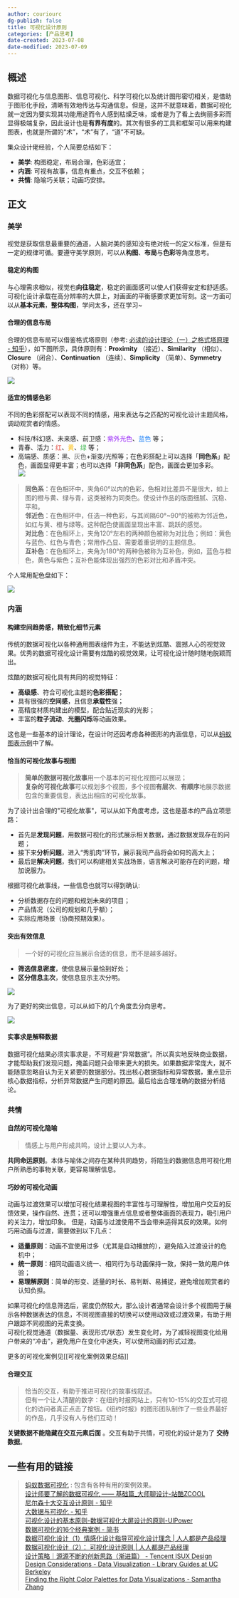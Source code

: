```yaml
---
author: couriourc
dg-publish: false
title: 可视化设计原则
categories: [产品思考]
date-created: 2023-07-08
date-modified: 2023-07-09
---
```


## 概述

数据可视化与信息图形、信息可视化、科学可视化以及统计图形密切相关，是借助于图形化手段，清晰有效地传达与沟通信息。但是，这并不就意味着，数据可视化就一定因为要实现其功能用途而令人感到枯燥乏味，或者是为了看上去绚丽多彩而显得极端复杂，因此设计也是**有界有度**的。其次有很多的工具和框架可以用来构建图表，也就是所谓的“术”，“术”有了，“道”不可缺。  

集众设计佬经验，个人简要总结如下：

- **美学**: 构图稳定，布局合理，色彩适宜；
- **内涵**: 可视有故事，信息有重点，交互不依赖；
- **共情**: 隐喻巧关联；动画巧安排。

## 正文

### 美学

视觉是获取信息最重要的通道，人脑对美的感知没有绝对统一的定义标准，但是有一定的规律可循。要遵守美学原则，可以从**构图**、**布局**与**色彩**等角度思考。

#### 稳定的构图

与心理需求相似，视觉也**向往稳定**，稳定的画面感可以使人们获得安定和舒适感。可视化设计承载在高分辨率的大屏上，对画面的平衡感要求更加苛刻。这一方面可以从**基本元素**，**整体构图**，学问太多，还在学习~

#### 合理的信息布局

合理的信息布局可以借鉴格式塔原则（参考: [必读的设计理论（一）之格式塔原理 - 知乎](https://zhuanlan.zhihu.com/p/52413528)），如下图所示，具体原则有：**Proximity** （接近）、**Similarity** （相似）、**Closure** （闭合）、**Continuation** （连续）、**Simplicity** （简单）、**Symmetry**（对称）等。

![](/media/数据可视化设计/格式塔原则.webp)

#### 适宜的情感色彩

不同的色彩搭配可以表现不同的情感，用来表达与之匹配的可视化设计主题风格，调动观赏者的情感。

- 科技/科幻感、未来感、前卫感：<span style="color:#9520f8;">紫外光色</span>、<span style="color:#2083f8;">蓝色</span> 等；
- 青春、活力：<span style="color:#e54d42;">红</span>、<span style="color: #fbbd08;">黄</span>、<span style="color: #39b54a;">绿</span> 等；
- 高端感、质感：<span style="color:#333333;">黑</span>、<span style="color:#666666;">灰色</span>+渐变/光照等；在色彩搭配上可以选择「**同色系**」配色，画面显得更丰富；也可以选择「**非同色系**」配色，画面会更加多彩。  
![](/media/可视化设计原则/167672538eb3696b1da5446a53cb1641_MD5.png)

>**同色系**：在色相环中，夹角60°以内的色彩，色相对比差异不是很大，如上图的橙与黄、绿与青，这类被称为同类色。使设计作品的版面细腻、沉稳、平和。  
>**邻近色**：在色相环中，任选一种色彩，与其间隔60°~90°的被称为邻近色，如红与黄、橙与绿等。这种配色使画面呈现出丰富、跳跃的感觉。  
>**对比色**：在色相环上，夹角120°左右的两种颜色被称为对比色；例如：黄色与蓝色、红色与青色；常用作凸显、需要着重说明的主题信息。  
>**互补色**：在色相环上，夹角为180°的两种色被称为互补色，例如，蓝色与橙色，黄色与紫色；互补色能体现出强烈的色彩对比和矛盾冲突。

个人常用配色盘如下：

![](/media/2e80296dae06978050c6e5abf0b46845_MD5.png)

### 内涵

#### 构建空间趋势感，精致化细节元素

传统的数据可视化以各种通用图表组件为主，不能达到炫酷、震撼人心的视觉效果。优秀的数据可视化设计需要有炫酷的视觉效果，让可视化设计随时随地脱颖而出。

炫酷的数据可视化具有共同的视觉特征：

- **高级感**、符合可视化主题的**色彩搭配**；
- 具有很强的**空间感**，且信息**承载性**强；
- 高精度材质构建出的模型，配合贴近现实的光影；
- 丰富的**粒子流动**、**光圈闪烁**等动画效果。  

这也是一些基本的设计理论，在设计时还因考虑各种图形的内涵信息，可以从[蚂蚁图表示例](https://f2.antv.antgroup.com/examples)中了解。

#### 恰当的可视化故事与视图

> **简单的数据可视化故事**用一个基本的可视化视图可以展现；  
> **复杂的可视化故事**可以规划多个视图，多个视图**有层次**、**有顺序**地展示数据包含的重要信息，表达出相应的可视化故事。  

为了设计出合理的"可视化故事"，可以从如下角度考虑，这也是基本的产品立项思路：

- 首先是**发现问题**，用数据可视化的形式展示相关数据，通过数据发现存在的问题；
- 接下来**分析问题**，进入“秀肌肉”环节，展示我司产品将会如何的高大上；
- 最后是**解决问题**，我们可以构建相关实战场景，语言解决可能存在的问题，增加说服力。

根据可视化故事线，一些信息也就可以得到确认:

- 分析数据存在的问题和规划未来的项目；
- 产品情况（公司的规划和几乎额）；
- 实际应用场景（协商预期效果）。

#### 突出有效信息

> 一个好的可视化应当展示合适的信息，而不是越多越好。

- **筛选信息密度**，使信息展示量恰到好处；
- **区分信息主次**，使信息显示主次分明。  

![](/media/yesNYlYLq1U7MesfH0YK.webp)  

为了更好的突出信息，可以从如下的几个角度去分向思考。

![](/media/可视化设计原则/b9ffb7a9700166bd8af2d49a2cbebf94_MD5.png)

#### 实事求是解释数据

数据可视化结果必须实事求是，不可规避“异常数据”。所以真实地反映商业数据，才能帮助我们发现问题，掩盖问题只会带来更大的损失。如果数据非常庞大，就不能随意忽略自认为无关紧要的数据部分。找出核心数据指标和异常数据，重点显示核心数据指标，分析异常数据产生问题的原因。最后给出合理准确的数据分析结论。

### 共情

#### 自然的可视化隐喻

> 情感上与用户形成共鸣，设计上要以人为本。

**共同命运原则**。本体与喻体之间存在某种共同趋势，将陌生的数据信息用可视化用户所熟悉的事物关联，更容易理解信息。

#### 巧妙的可视化动画

动画与过渡效果可以增加可视化结果视图的丰富性与可理解性，增加用户交互的反馈效果，操作自然、连贯；还可以增强重点信息或者整体画面的表现力，吸引用户的关注力，增加印象。 但是，动画与过渡使用不当会带来适得其反的效果。如何巧用动画与过渡，需要做到以下几点：

- **适量原则**：动画不宜使用过多（尤其是自动播放的），避免陷入过渡设计的危机中；
- **统一原则**：相同动画语义统一、相同行为与动画保持一致，保持一致的用户体验；
- **易理解原则**：简单的形变、适量的时长、易判断、易捕捉，避免增加观赏者的认知负担。

如果可视化的信息筛选后，密度仍然较大，那么设计者通常会设计多个视图用于展示各种数据表达的信息，不同视图直接的切换可以使用动效或过渡效果，有助于用户跟踪不同视图的元素变换。  
可视化视觉通道（数据量、表现形式/状态）发生变化时，为了减轻视图变化给用户带来的“冲击”，避免用户在变化中迷失，可以使用动画的形式过渡。

更多的可视化案例见[[可视化案例效果总结]]

#### 合理交互

>恰当的交互，有助于推进可视化的故事线叙述。  
>但有一个让人清醒的数字：在纽约时报网站上，只有10-15%的交互式可视化的访问者真正点击了按钮。《纽约时报》的图形团队制作了一些业界最好的作品，几乎没有人与他们互动！

**关键数据不能隐藏在交互元素后面** 。交互有助于共情，可视化的设计是为了 **交待数据**。

## 一些有用的链接

> [蚂蚁数据可视化](https://antv.vision/) : 包含有各种有用的案例效果。  
> [设计师要了解的数据可视化 —— 基础篇\_大师聊设计-站酷ZCOOL](https://www.zcool.com.cn/article/ZMTAzNjg2MA==.html)  
> [尼尔森十大交互设计原则 - 知乎](https://zhuanlan.zhihu.com/p/337126179)  
> [大数据与可视化 - 知乎](https://zhuanlan.zhihu.com/p/21330434)  
>[可视化设计的基本原则-数据可视化大屏设计的原则-UIPower](http://uipower.com/news/Numyuanze.html)  
> [数据可视化的16个经典案例 - 简书](https://www.jianshu.com/p/bddcd4e61568)  
> [数据可视化设计（1）情感化设计指导可视化设计理念 | 人人都是产品经理](https://www.woshipm.com/data-analysis/2266089.html)  
> [数据可视化设计（2）： 可视化设计原则 | 人人都是产品经理](https://www.woshipm.com/data-analysis/2317120.html)  
> [设计策略｜源源不断的创新思路（渐进篇） - Tencent ISUX Design](https://isux.tencent.com/articles/incremental-innovation.html)  
> [Design Considerations - Data Visualization - Library Guides at UC Berkeley](https://guides.lib.berkeley.edu/data-visualization/design#:~:text=-%20Choose%20the%20right%20color%20scheme%20for%20your,don%27t%20use%20rainbows%2C%20use%20white%20to%20highly%20saturated.)  
>[Finding the Right Color Palettes for Data Visualizations - Samantha Zhang](https://samanthaz.me/writing/finding-the-right-color-palettes-for-data-visualizations)
